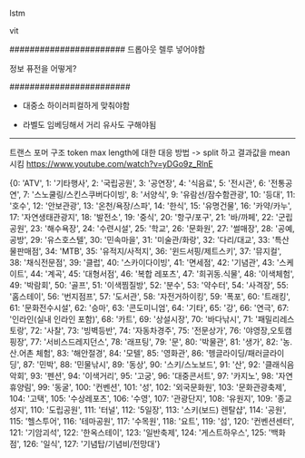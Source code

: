 lstm

vit

#######################
드롭아웃
렐루 넣어야함

정보 퓨전을 어떻게?

########################
- 대중소 하이러피컬하게 맞춰야함
  
- 라벨도 임베딩해서 거리 유사도 구해야됨


----------------------------
트랜스 포머 구조 token max length에 대한 대응 방법
-> split 하고 결과값을 mean 시킴 
https://www.youtube.com/watch?v=yDGo9z_RlnE








{0: 'ATV',
 1: '기타행사',
 2: '국립공원',
 3: '공연장',
 4: '식음료',
 5: '전시관',
 6: '전통공연',
 7: '스노쿨링/스킨스쿠버다이빙',
 8: '서양식',
 9: '유람선/잠수함관광',
 10: '등대',
 11: '호수',
 12: '안보관광',
 13: '온천/욕장/스파',
 14: '한식',
 15: '유명건물',
 16: '카약/카누',
 17: '자연생태관광지',
 18: '발전소',
 19: '중식',
 20: '항구/포구',
 21: '바/까페',
 22: '군립공원',
 23: '해수욕장',
 24: '수련시설',
 25: '학교',
 26: '문화원',
 27: '썰매장',
 28: '공예,공방',
 29: '유스호스텔',
 30: '민속마을',
 31: '미술관/화랑',
 32: '다리/대교',
 33: '특산물판매점',
 34: 'MTB',
 35: '유적지/사적지',
 36: '윈드서핑/제트스키',
 37: '뮤지컬',
 38: '채식전문점',
 39: '클럽',
 40: '스카이다이빙',
 41: '면세점',
 42: '기념관',
 43: '스케이트',
 44: '계곡',
 45: '대형서점',
 46: '복합 레포츠',
 47: '희귀동.식물',
 48: '이색체험',
 49: '박람회',
 50: '골프',
 51: '이색찜질방',
 52: '분수',
 53: '약수터',
 54: '사격장',
 55: '홈스테이',
 56: '번지점프',
 57: '도서관',
 58: '자전거하이킹',
 59: '폭포',
 60: '트래킹',
 61: '문화전수시설',
 62: '승마',
 63: '콘도미니엄',
 64: '기타',
 65: '강',
 66: '연극',
 67: '인라인(실내 인라인 포함)',
 68: '카트',
 69: '상설시장',
 70: '바다낚시',
 71: '패밀리레스토랑',
 72: '사찰',
 73: '빙벽등반',
 74: '자동차경주',
 75: '전문상가',
 76: '야영장,오토캠핑장',
 77: '서비스드레지던스',
 78: '래프팅',
 79: '문',
 80: '박물관',
 81: '생가',
 82: '농.산.어촌 체험',
 83: '해안절경',
 84: '모텔',
 85: '영화관',
 86: '헹글라이딩/패러글라이딩',
 87: '민박',
 88: '민물낚시',
 89: '동상',
 90: '스키/스노보드',
 91: '산',
 92: '클래식음악회',
 93: '펜션',
 94: '이색거리',
 95: '고궁',
 96: '대중콘서트',
 97: '카지노',
 98: '자연휴양림',
 99: '동굴',
 100: '컨벤션',
 101: '성',
 102: '외국문화원',
 103: '문화관광축제',
 104: '고택',
 105: '수상레포츠',
 106: '수영',
 107: '관광단지',
 108: '유원지',
 109: '종교성지',
 110: '도립공원',
 111: '터널',
 112: '5일장',
 113: '스키(보드) 렌탈샵',
 114: '공원',
 115: '헬스투어',
 116: '테마공원',
 117: '수목원',
 118: '요트',
 119: '섬',
 120: '컨벤션센터',
 121: '기암괴석',
 122: '한옥스테이',
 123: '일반축제',
 124: '게스트하우스',
 125: '백화점',
 126: '일식',
 127: '기념탑/기념비/전망대'}